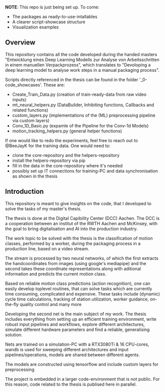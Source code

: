 **NOTE**: This repo is just being set up. To come:
- The packages as ready-to-use-intallables
- A clearer script-showcase structure
- Visualization examples

## Overview
This repository contains all the code developed during the handed masters "Entwicklung eines Deep Learning Modells zur Analyse von Arbeitsschritten in einem manuellen Verpackprozess", which translates to "Devoloping a deep learning model to analyse work steps in a manual packaging process".

Scripts directly referenced in the thesis can be found in the folder '_0-code_showcases'.
These are:
- Create_Train_Data.py (creation of train-ready-data from raw video inputs)
- mt_neural_helpers.py (DataBuilder, Inhibiting functions, Callbacks and related functions)
- custom_layers.py (implementations of the (ML) preprocessing pipeline via custom layers)
- Conv_1D_Basic.py (expamle of the Pipeline for the Conv-1d Models)
- motion_tracking_helpers.py (general helper functions)

If one would like to redo the experiments, feel free to reach out to @BeeJayK for the training data.
One would need to: 
- clone the core-repository and the helpers-repository
- install the helpers-repository via pip
- fill in the data in the core-repository where it's needed
- possibly set up IT connections for training-PC and data synchronisation as shown in the thesis


## Introduction
This repository is meant to give insights on the code, that I developed to solve the tasks of my master's thesis.

The thesis is done at the Digital Capibility Center (DCC) Aachen. The DCC is a cooperation between an institut of the RWTH Aachen and McKinsey, with the goal to bring digitalisation and AI into the production industry.

The work topic to be solved with the thesis is the classification of motion classes, performed by a worker, during the packaging process in a production line, based on a video stream.

The stream is processed by two neural networks, of which the first extracts the handcoordinates from images (using google's mediapipe) and the second takes these coordinate representations along with aditional information and predicts the current motion class.

Based on reliable motion class predictions (action recognition), one can easily develop toplevel routines, that can solve tasks which are currently time consuming, complicated and expensive. These tasks include (dynamic) cycle time calculations, tracking of station utilization, worker guidance, on-the-fly quality control and many more

Developing the second net is the main subject of my work. The thesis includes everything from setting up an efficient training environment, write robust input pipelines and workflows, explore different architectures, simulate different hardware parameters and find a reliable, generalising solution.

Nets are trained on a simulation-PC with a RTX3080Ti & 16 CPU-cores, wandb is used for sweeping different architectures and input pipelines/operations, models are shared between different agents.

The models are constructed using tensorflow and include custom layers for preprocessing

The project is embedded in a larger code-environment that is not public. For this reason, code related to the thesis is publised here in parallel.
